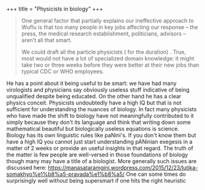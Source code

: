 +++
title = "Physicists in biology"
+++

> One general factor that partially explains our ineffective approach to Wuflu is that too many people in key jobs affecting our response – the press, the medical research establishment, politicians, advisors – aren’t all that smart.
>
> We could  draft all the particle physicists ( for the duration) .  True, most would not have a lot of specialized domain knowledge:  it might take two or three weeks before they were better at their new jobs than typical CDC or WHO employees.



He has a point about it being useful to be smart: we have had many virologists and physicians say obviously useless stuff indicative of being unqualified despite being educated. On the other hand he has a clear physics conceit. Physicists undoubtedly have a high IQ but that is not sufficient for understanding the nuances of biology. In fact many physicists who have made the shift to biology have not meaningfully contributed to it simply because they don't its language and think that writing down some mathematical beautiful but biologically useless equations is science. Biology has its own linguistic rules like paNini's. If you don't know them but have a high IQ you cannot just start understanding pANinian exegesis in a matter of 2 weeks or provide an useful insights in that regard. The truth of the matter is few people are well-versed in those foundations of biology though many may have a title of a biologist. More generally such issues are discussed here: https://manasataramgini.wordpress.com/2015/12/23/lutika-somakhyo%e1%b8%a5-pravada%e1%b8%a5/
One can some times do surprisingly well without being supersmart if one hits the right heuristic
